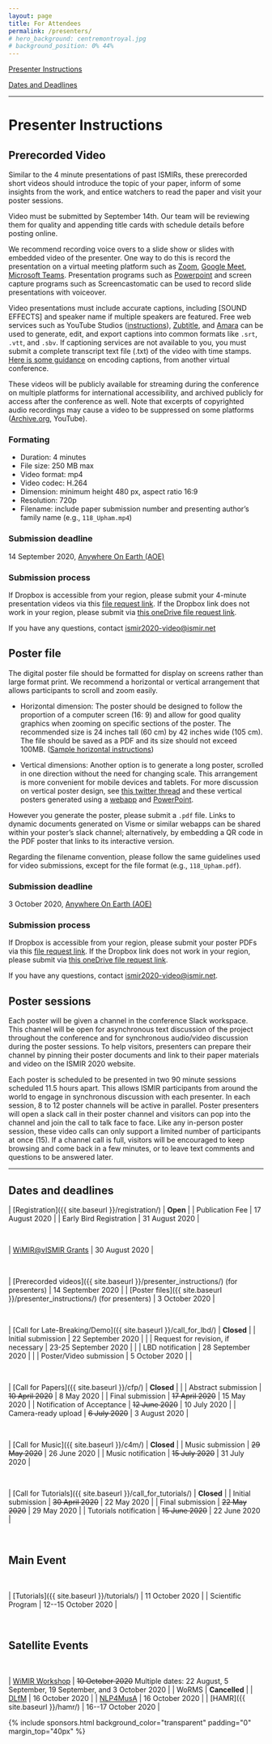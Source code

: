 ```yaml
---
layout: page
title: For Attendees
permalink: /presenters/
# hero_background: centremontroyal.jpg
# background_position: 0% 44%
---
```


[Presenter Instructions](#presenter-instructions)

[Dates and Deadlines](#dates-and-deadlines)

---

# Presenter Instructions

## Prerecorded Video
Similar to the 4 minute presentations of past ISMIRs, these prerecorded short videos should introduce the topic of your paper, inform of some insights from the work, and entice watchers to read the paper and visit your poster sessions. 

Video must be submitted by September 14th. Our team will be reviewing them for quality and appending title cards with schedule details before posting online. 

We recommend recording voice overs to a slide show or slides with embedded video of the presenter. One way to do this is record the presentation on a virtual meeting platform such as [Zoom](https://ieeetv.ieee.org/mobile/video/recording-your-presentation-with-zoom), [Google Meet](https://support.google.com/meet/answer/9308681?hl=en), [Microsoft Teams](https://support.microsoft.com/en-us/office/record-a-meeting-in-teams-34dfbe7f-b07d-4a27-b4c6-de62f1348c24?ui=en-us&rs=en-us&ad=us). Presentation programs such as [Powerpoint](https://support.microsoft.com/en-us/office/record-a-slide-show-with-narration-and-slide-timings-0b9502c6-5f6c-40ae-b1e7-e47d8741161c?ui=en-us&rs=en-us&ad=us) and screen capture programs such as Screencastomatic can be used to record slide presentations with voiceover. 

Video presentations must include accurate captions, including [SOUND EFFECTS] and speaker name if multiple speakers are featured. Free web services such as YouTube Studios ([instructions](https://support.google.com/youtube/answer/2734796?hl=en)), [Zubtitle](https://zubtitle.com/how-to-automatically-add-open-captions-to-video/?gclid=Cj0KCQjw7ZL6BRCmARIsAH6XFDKU54H8xbNSiYXiY6Jsarj-54XzGIb5gJTVhxFHn87YLuk6i2pbtSUaAg60EALw_wcB), and [Amara](https://amara.org/en/subtitling-platform/) can be used to generate, edit, and export captions into common formats like `.srt`, `.vtt`, and `.sbv`. If captioning services are not available to you, you must submit a complete transcript text file (.txt) of the video with time stamps. [Here is some guidance](https://uist.acm.org/uist2020/videos-and-video-previews.html#technical) on encoding captions, from another virtual conference.

These videos will be publicly available for streaming during the conference on multiple platforms for international accessibility, and archived publicly for access after the conference as well. Note that excerpts of copyrighted audio recordings may cause a video to be suppressed on some platforms ([Archive.org](http://archive.org/), YouTube).

### Formating 
- Duration: 4 minutes
- File size: 250 MB max
- Video format: mp4
- Video codec: H.264
- Dimension: minimum height 480 px, aspect ratio 16:9
- Resolution: 720p
- Filename: include paper submission number and presenting author’s family name (e.g., `118_Upham.mp4`)

### Submission deadline
14 September 2020, [Anywhere On Earth (AOE)](https://www.timeanddate.com/time/zones/aoe)

### Submission process

If Dropbox is accessible from your region, please submit your 4-minute presentation videos via this [file request link](https://www.dropbox.com/request/oI5j5mMaeWSwGKNx4XNi). If the Dropbox link does not work in your region, please submit via [this oneDrive file request link](https://mcgill-my.sharepoint.com/:f:/g/personal/finn_upham_mail_mcgill_ca/EitzuJBkjv5Bp0TfHd97saYBo81zd2OEgXDeCOcLcj0G_Q).

If you have any questions, contact [ismir2020-video@ismir.net](mailto:ismir2020-video@ismir.net)

## Poster file
The digital poster file should be formatted for display on screens rather than large format print. We recommend a horizontal or vertical arrangement that allows participants to scroll and zoom easily. 

- Horizontal dimension: The poster should be designed to follow the proportion of a computer screen (16: 9) and allow for good quality graphics when zooming on specific sections of the poster. The recommended size is 24 inches tall (60 cm) by 42 inches wide (105 cm). The file should be saved as a PDF and its size should not exceed 100MB. ([Sample horizontal instructions](https://www.iaps2020.com/presentation-guidelines))

- Vertical dimensions: Another option is to generate a long poster, scrolled in one direction without the need for changing scale. This arrangement is more convenient for mobile devices and tablets. For more discussion on vertical poster design, see [this twitter thread](https://twitter.com/Krista_BH/status/1272502304764235777) and these vertical posters generated using a [webapp](https://my.visme.co/view/8r9e71qk-icis2020-poster-gazefollowing-movieversion) and [PowerPoint](/ISMIR2020/assets/img/misc/ju20automaticISMIR_poster_V3.pdf).

However you generate the poster, please submit a `.pdf` file. Links to dynamic documents generated on Visme or similar webapps can be shared within your poster’s slack channel; alternatively, by embedding a QR code in the PDF poster that links to its interactive version. 

Regarding the filename convention, please follow the same guidelines used for video submissions, except for the file format (e.g., `118_Upham.pdf`).

### Submission deadline
3 October 2020, [Anywhere On Earth (AOE)](https://www.timeanddate.com/time/zones/aoe)

### Submission process
If Dropbox is accessible from your region, please submit your poster PDFs via this [file request link](https://www.dropbox.com/request/BlFpF2kxncjg07x1UPbG). If the Dropbox link does not work in your region, please submit via [this oneDrive file request link](https://mcgill-my.sharepoint.com/:f:/g/personal/nestor_napoleslopez_mail_mcgill_ca/EmaHAjBdteBOi7RzwK5QF4MB8xhqu4GyO-P8OqVhACKd8w).

If you have any questions, contact [ismir2020-video@ismir.net](mailto:ismir2020-video@ismir.net).

## Poster sessions
Each poster will be given a channel in the conference Slack workspace. This channel will be open for asynchronous text discussion of the project throughout the conference and for synchronous audio/video discussion during the poster sessions. To help visitors, presenters can prepare their channel by pinning their poster documents and link to their paper materials and video on the ISMIR 2020 website.

Each poster is scheduled to be presented in two 90 minute sessions scheduled 11.5 hours apart. This allows ISMIR participants from around the world to engage in synchronous discussion with each presenter. In each session, 8 to 12 poster channels will be active in parallel. Poster presenters will open a slack call in their poster channel and visitors can pop into the channel and join the call to talk face to face. Like any in-person poster session, these video calls can only support a limited number of participants at once (15). If a channel call is full, visitors will be encouraged to keep browsing and come back in a few minutes, or to leave text comments and questions to be answered later.

---

## Dates and deadlines

| [Registration]({{ site.baseurl }}/registration/)             | **Open**          |
| Publication Fee                                              | 17 August 2020    |
| Early Bird Registration                                      | 31 August 2020    |

<br>

| [WiMIR@vISMIR Grants](https://bit.ly/WiMIRgrants2020)           | 30 August 2020 |

<br>

| [Prerecorded videos]({{ site.baseurl }}/presenter_instructions/) (for presenters)           | 14 September 2020 |
| [Poster files]({{ site.baseurl }}/presenter_instructions/) (for presenters)           | 3 October 2020 |

<br>

| [Call for Late-Breaking/Demo]({{ site.baseurl }}/call_for_lbd/)           | **Closed** |
| Initial submission           | 22 September 2020       | |
| Request for revision, if necessary             |  23-25 September 2020       | |
| LBD notification       | 28 September 2020      | |
| Poster/Video submission      | 5 October 2020      | |

<br>

| [Call for Papers]({{ site.baseurl }}/cfp/)             | **Closed**                |                    |
| Abstract submission         | ~~10 April 2020~~     | 8 May 2020         |
| Final submission            | ~~17 April 2020~~     | 15 May 2020        |
| Notification of Acceptance  | ~~12 June 2020~~      | 10 July 2020       |
| Camera-ready upload         | ~~6 July 2020~~       | 3 August 2020      |

<br>

| [Call for Music]({{ site.baseurl }}/c4m/)              | **Closed**         |
| Music submission            | ~~29 May 2020~~       | 26 June 2020       |
| Music notification          | ~~15 July 2020~~      | 31 July 2020       |

<br>

| [Call for Tutorials]({{ site.baseurl }}/call_for_tutorials/)           | **Closed** |
| Initial submission           | ~~30 April 2020~~     | 22 May 2020       |
| Final submission             | ~~22 May 2020~~       | 29 May 2020       |
| Tutorials notification       | ~~15 June 2020~~      | 22 June 2020      |

<br>

## Main Event

<br>

| [Tutorials]({{ site.baseurl }}/tutorials/)                     | 11 October 2020          |
| Scientific Program            | 12--15 October 2020 |


<br>

## Satellite Events

<br>

| [WiMIR Workshop](https://wimir.wordpress.com/2020/07/21/wimir-workshop-2020/)               | ~~10 October 2020~~ Multiple dates: 22 August, 5 September, 19 September, and 3 October 2020     |
| WoRMS                         | **Cancelled**     |
| [DLfM](https://dlfm.web.ox.ac.uk/)                          | 16 October 2020     |
| [NLP4MusA](https://sites.google.com/view/nlp4musa)                      | 16 October 2020     |
| [HAMR]({{ site.baseurl }}/hamr/)                          | 16--17 October 2020 |

{% include sponsors.html background_color="transparent" padding="0" margin_top="40px" %}
